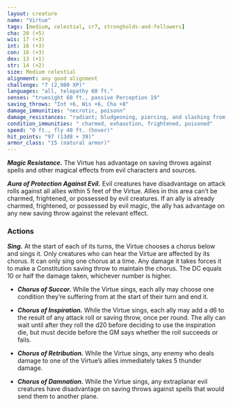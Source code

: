 ```yaml
---
layout: creature
name: "Virtue"
tags: [medium, celestial, cr7, strongholds-and-followers]
cha: 20 (+5)
wis: 17 (+3)
int: 16 (+3)
con: 16 (+3)
dex: 13 (+1)
str: 14 (+2)
size: Medium celestial
alignment: any good alignment
challenge: "7 (2,900 XP)"
languages: "all, telepathy 60 ft."
senses: "truesight 60 ft., passive Perception 19"
saving_throws: "Int +6, Wis +6, Cha +8"
damage_immunities: "necrotic, poisonn"
damage_resistances: "radiant; bludgeoning, piercing, and slashing from nonmagical attacks"
condition_immunities: " charmed, exhaustion, frightened, poisoned"
speed: "0 ft., fly 40 ft. (hover)"
hit_points: "97 (13d8 + 39)"
armor_class: "15 (natural armor)"
---
```


***Magic Resistance.*** The Virtue has advantage on
saving throws against spells and other magical
effects from evil characters and sources.

***Aura of Protection Against Evil.*** Evil creatures
have disadvantage on attack rolls against all allies
within 5 feet of the Virtue. Allies in this area can’t
be charmed, frightened, or possessed by evil creatures. If an ally is already charmed, frightened, or
possessed by evil magic, the ally has advantage on
any new saving throw against the relevant effect.

### Actions

***Sing.*** At the start of each of its turns, the Virtue
chooses a chorus below and sings it. Only creatures who can hear the Virtue are affected by
its chorus. It can only sing one chorus at a time.
Any damage it takes forces it to make a Constitution saving throw to maintain the chorus. The
DC equals 10 or half the damage taken, whichever
number is higher.

* ***Chorus of Succor.*** While the Virtue sings, each ally
may choose one condition they’re suffering from at
the start of their turn and end it.

* ***Chorus of Inspiration.*** While the Virtue sings, each
ally may add a d6 to the result of any attack roll
or saving throw, once per round. The ally can wait
until after they roll the d20 before deciding to use
the inspiration die, but must decide before the GM
says whether the roll succeeds or fails.

* ***Chorus of Retribution.*** While the Virtue sings, any
enemy who deals damage to one of the Virtue’s
allies immediately takes 5 thunder damage.

* ***Chorus of Damnation.*** While the Virtue sings, any
extraplanar evil creatures have disadvantage on
saving throws against spells that would send them
to another plane.
